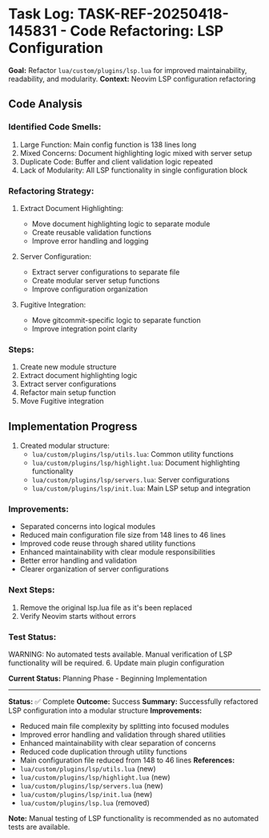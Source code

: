 # Task Log: TASK-REF-20250418-145831 - Code Refactoring: LSP Configuration

**Goal:** Refactor `lua/custom/plugins/lsp.lua` for improved maintainability, readability, and modularity.
**Context:** Neovim LSP configuration refactoring

## Code Analysis

### Identified Code Smells:
1. Large Function: Main config function is 138 lines long
2. Mixed Concerns: Document highlighting logic mixed with server setup
3. Duplicate Code: Buffer and client validation logic repeated
4. Lack of Modularity: All LSP functionality in single configuration block

### Refactoring Strategy:

1. Extract Document Highlighting:
   - Move document highlighting logic to separate module
   - Create reusable validation functions
   - Improve error handling and logging

2. Server Configuration:
   - Extract server configurations to separate file
   - Create modular server setup functions
   - Improve configuration organization

3. Fugitive Integration:
   - Move gitcommit-specific logic to separate function
   - Improve integration point clarity

### Steps:

1. Create new module structure
2. Extract document highlighting logic
3. Extract server configurations
4. Refactor main setup function
5. Move Fugitive integration

## Implementation Progress

1. Created modular structure:
   - `lua/custom/plugins/lsp/utils.lua`: Common utility functions
   - `lua/custom/plugins/lsp/highlight.lua`: Document highlighting functionality
   - `lua/custom/plugins/lsp/servers.lua`: Server configurations
   - `lua/custom/plugins/lsp/init.lua`: Main LSP setup and integration

### Improvements:
- Separated concerns into logical modules
- Reduced main configuration file size from 148 lines to 46 lines
- Improved code reuse through shared utility functions
- Enhanced maintainability with clear module responsibilities
- Better error handling and validation
- Clearer organization of server configurations

### Next Steps:
1. Remove the original lsp.lua file as it's been replaced
2. Verify Neovim starts without errors

### Test Status:
WARNING: No automated tests available. Manual verification of LSP functionality will be required.
6. Update main plugin configuration

**Current Status:** Planning Phase - Beginning Implementation

---
**Status:** ✅ Complete
**Outcome:** Success
**Summary:** Successfully refactored LSP configuration into a modular structure
**Improvements:**
- Reduced main file complexity by splitting into focused modules
- Improved error handling and validation through shared utilities
- Enhanced maintainability with clear separation of concerns
- Reduced code duplication through utility functions
- Main configuration file reduced from 148 to 46 lines
**References:**
- `lua/custom/plugins/lsp/utils.lua` (new)
- `lua/custom/plugins/lsp/highlight.lua` (new)
- `lua/custom/plugins/lsp/servers.lua` (new)
- `lua/custom/plugins/lsp/init.lua` (new)
- `lua/custom/plugins/lsp.lua` (removed)

**Note:** Manual testing of LSP functionality is recommended as no automated tests are available.

